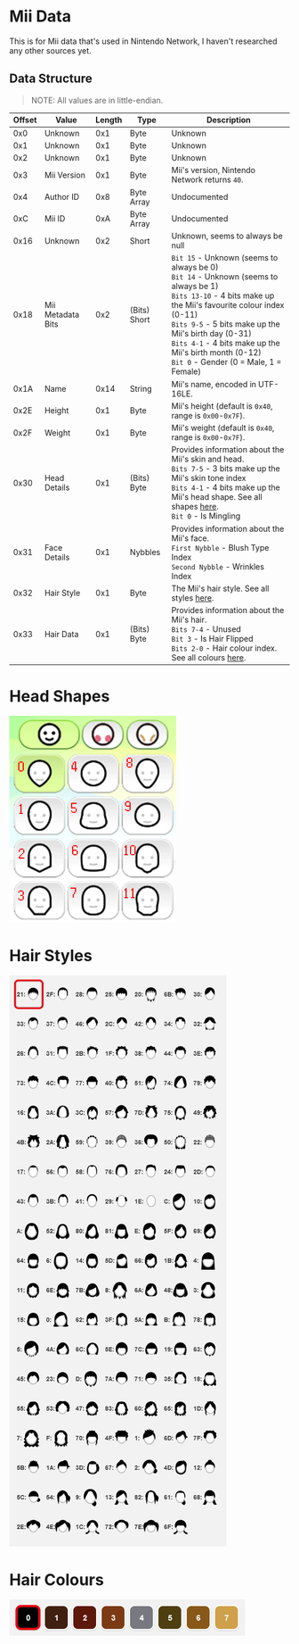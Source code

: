# Mii Data

This is for Mii data that's used in Nintendo Network, I haven't researched any other sources yet.

## Data Structure

> NOTE: All values are in little-endian.  

| Offset | Value             | Length | Type         | Description                                                                                                                                                                                                                                                                                                                           |
| ------ | ----------------- | ------ | ------------ | ------------------------------------------------------------------------------------------------------------------------------------------------------------------------------------------------------------------------------------------------------------------------------------------------------------------------------------- |
| 0x0    | Unknown           | 0x1    | Byte         | Unknown                                                                                                                                                                                                                                                                                                                               |
| 0x1    | Unknown           | 0x1    | Byte         | Unknown                                                                                                                                                                                                                                                                                                                               |
| 0x2    | Unknown           | 0x1    | Byte         | Unknown                                                                                                                                                                                                                                                                                                                               |
| 0x3    | Mii Version       | 0x1    | Byte         | Mii's version, Nintendo Network returns `40`.                                                                                                                                                                                                                                                                                         |
| 0x4    | Author ID         | 0x8    | Byte Array   | Undocumented                                                                                                                                                                                                                                                                                                                          |
| 0xC    | Mii ID            | 0xA    | Byte Array   | Undocumented                                                                                                                                                                                                                                                                                                                          |
| 0x16   | Unknown           | 0x2    | Short        | Unknown, seems to always be null                                                                                                                                                                                                                                                                                                      |
| 0x18   | Mii Metadata Bits | 0x2    | (Bits) Short | `Bit 15` - Unknown (seems to always be 0)<br/>`Bit 14` - Unknown (seems to always be 1)<br/>`Bits 13-10` - 4 bits make up the Mii's favourite colour index (0-11)<br/>`Bits 9-5` - 5 bits make up the Mii's birth day (0-31)<br/>`Bits 4-1` - 4 bits make up the Mii's birth month (0-12)<br/>`Bit 0` - Gender (0 = Male, 1 = Female) |
| 0x1A   | Name              | 0x14   | String       | Mii's name, encoded in UTF-16LE.                                                                                                                                                                                                                                                                                                      |
| 0x2E   | Height            | 0x1    | Byte         | Mii's height (default is `0x40`, range is `0x00`-`0x7F`).                                                                                                                                                                                                                                                                             |
| 0x2F   | Weight            | 0x1    | Byte         | Mii's weight (default is `0x40`, range is `0x00`-`0x7F`).                                                                                                                                                                                                                                                                             |
| 0x30   | Head Details      | 0x1    | (Bits) Byte  | Provides information about the Mii's skin and head.<br/>`Bits 7-5` - 3 bits make up the Mii's skin tone index<br/>`Bits 4-1` - 4 bits make up the Mii's head shape. See all shapes [here](#Head-Shapes).<br/>`Bit 0` - Is Mingling                                                                                                    |
| 0x31   | Face Details      | 0x1    | Nybbles      | Provides information about the Mii's face.<br/>`First Nybble` - Blush Type Index<br/>`Second Nybble` - Wrinkles Index                                                                                                                                                                                                                 |
| 0x32   | Hair Style        | 0x1    | Byte         | The Mii's hair style. See all styles [here](#Hair-Styles).                                                                                                                                                                                                                                                                            |
| 0x33   | Hair Data         | 0x1    | (Bits) Byte  | Provides information about the Mii's hair.<br/>`Bits 7-4` - Unused<br/>`Bit 3` - Is Hair Flipped<br/>`Bits 2-0` - Hair colour index. See all colours [here](#Hair-Colours).                                                                                                                                                           |

# Head Shapes

![Head Shapes](./images/headShapes.png)

# Hair Styles

![Hair Styles](./images/hairStyles.png)

# Hair Colours

![Hair Colours](./images/hairColour.png)
